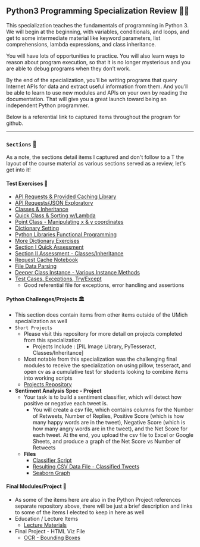 ## **Python3 Programming Specialization Review** 👨‍💻
This specialization teaches the fundamentals of programming in Python 3. We will begin at the beginning, with variables, conditionals, and loops, and get to some intermediate material like keyword parameters, list comprehensions, lambda expressions, and class inheritance.

You will have lots of opportunities to practice. You will also learn ways to reason about program execution, so that it is no longer mysterious and you are able to debug programs when they don’t work.

By the end of the specialization, you’ll be writing programs that query Internet APIs for data and extract useful information from them.  And you’ll be able to learn to use new modules and APIs on your own by reading the documentation. That will give you a great launch toward being an independent Python programmer.

Below is a referential link to captured items throughout the program for github. 

---

### `Sections` 📁
As a note, the sections detail items I captured and don't follow to a T the layout of the course material as various sections served as a review, let's get into it!

#### **Test Exercises** 🚵
* [API Requests & Provided Caching Library](/Coursera/Specializations/Python3/TestExercises/API_Chpt3_Assmnt.py)
* [API Requests/JSON Exploratory](/Coursera/Specializations/Python3/TestExercises/API_initial.py)
* [Classes & Inheritance](/Coursera/Specializations/Python3/TestExercises/Class_Inheritance.ipynb)
* [Quick Class & Sorting w/Lambda](/Coursera/Specializations/Python3/TestExercises/Class_Sorting.py)
* [Point Class - Manipulating x & y coordinates](/Coursera/Specializations/Python3/TestExercises/ClssVariablesInstncVariables.py)
* [Dictionary Setting](/Coursera/Specializations/Python3/TestExercises/DailyExcs_note.py)
* [Python Libraries Functional Programming](/Coursera/Specializations/Python3/TestExercises/DataMuse%20Translator.ipynb)
* [More Dictionary Exercises](/Coursera/Specializations/Python3/TestExercises/Dictionary%20Accumulation.ipynb)
* [Section I Quick Assessment](/Coursera/Specializations/Python3/TestExercises/py_class_inht_wk1_assmnt.py)
* [Section II Assessment - Classes/Inheritance](/Coursera/Specializations/Python3/TestExercises/Python%20Class_Inhertiance%20Wk2%20Assmnt.ipynb)
* [Request Cache Notebook](/Coursera/Specializations/Python3/TestExercises/Requests_Cache.ipynb)
* [File Data Parsing](/Coursera/Specializations/Python3/TestExercises/SP_500txt_File.py)
* [Deeper Class Instance - Various Instance Methods](/Coursera/Specializations/Python3/TestExercises/Tamagatchi_Class.py)
* [Test Cases, Exceptions, Try/Except](/Coursera/Specializations/Python3/TestExercises/Test%20Cases%2C%20Exceptions%20%26%20Unit%20Assessment.ipynb)
    - Good referential file for exceptions, error handling and assertions

#### **Python Challenges/Projects** :classical_building:
* This section does contain items from other items outside of the UMich specialization as well
* `Short Projects`
    - Please visit this repository for more detail on projects completed from this specialization
        - Projects Include : [PIL Image Library, PyTesseract, Classes/Inheritance]
    - Most notable from this specialization was the challenging final modules to receive the specialization on using pillow, tesseract, and open cv as a cumulative test for students looking to combine items into working scripts
    - [Projects Repository](https://github.com/craigtrupp/Python_Samples#pil-image-library--contact-sheet-%EF%B8%8F)
* **Sentiment Analysis Spec - Project**
    * Your task is to build a sentiment classifier, which will detect how positive or negative each tweet is. 
        - You will create a csv file, which contains columns for the Number of Retweets, Number of Replies, Positive Score (which is how many happy words are in the tweet), Negative Score (which is how many angry words are in the tweet), and the Net Score for each tweet. At the end, you upload the csv file to Excel or Google Sheets, and produce a graph of the Net Score vs Number of Retweets
    * **Files**
        - [Classifier Script](/Coursera/Specializations/Python3/Projects/SentimentAnlys_FileReading_Output/SntmClassfr.py)
        - [Resulting CSV Data File - Classified Tweets](/Coursera/Specializations/Python3/Projects/SentimentAnlys_FileReading_Output/resulting_data.csv)
        - [Seaborn Graph](/Coursera/Specializations/Python3/Projects/SentimentAnlys_FileReading_Output/SentimentAnalysis.png)

#### **Final Modules/Project** 🏁
* As some of the items here are also in the Python Project references separate repository above, there will be just a brief description and links to some of the items I elected to keep in here as well
* Education / Lecture Items
    - [Lecture Materials](/Coursera/Specializations/Python3/FinalModules/)
* Final Project - HTML Viz File
    - [OCR - Bounding Boxes](/Coursera/Specializations/Python3/FinalProject/)
